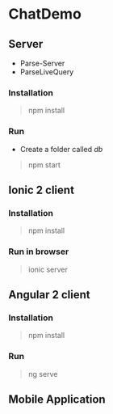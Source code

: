 # ChatDemo

## Server

- Parse-Server
- ParseLiveQuery

### Installation

> npm install

### Run

- Create a folder called *db*

> npm start

## Ionic 2 client

### Installation 

> npm install

### Run in browser

> ionic server 

## Angular 2 client

### Installation

> npm install

### Run

> ng serve

## Mobile Application

